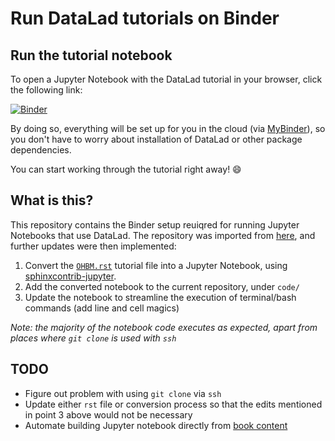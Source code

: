 # Run DataLad tutorials on Binder

## Run the tutorial notebook

To open a Jupyter Notebook with the DataLad tutorial in your browser, click the following link:

[![Binder](https://mybinder.org/badge_logo.svg)](https://mybinder.org/v2/gh/datalad-handbook/datalad-tutorial-binder/HEAD?filepath=code%2FOHBM.ipynb)

By doing so, everything will be set up for you in the cloud (via [MyBinder](https://mybinder.org/)), so you don't have to worry about installation of DataLad or other package dependencies.

You can start working through the tutorial right away! :smile:

## What is this?

This repository contains the Binder setup reuiqred for running Jupyter Notebooks that use DataLad.
The repository was imported from [here](https://github.com/marianne-aspbury/openmr2021-dataviz-workshop-python),
and further updates were then implemented:

1. Convert the [`OHBM.rst`](https://github.com/datalad-handbook/book/blob/master/docs/code_from_chapters/OHBM.rst) tutorial file into a Jupyter Notebook, using [sphinxcontrib-jupyter](https://github.com/QuantEcon/sphinxcontrib-jupyter).
2. Add the converted notebook to the current repository, under `code/`
3. Update the notebook to streamline the execution of terminal/bash commands (add line and cell magics)

*Note: the majority of the notebook code executes as expected, apart from places where `git clone` is used with `ssh`*

## TODO

- Figure out problem with using `git clone` via `ssh`
- Update either `rst` file or conversion process so that the edits mentioned in point 3 above would not be necessary
- Automate building Jupyter notebook directly from [book content](https://github.com/datalad-handbook/book)